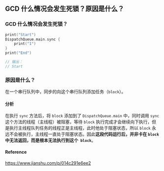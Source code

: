 ## GCD 什么情况会发生死锁？原因是什么？

### GCD 什么情况会发生死锁？

```swift
print("Start")
DispatchQueue.main.sync {
    print("1")
}
print("End")

// 输出：
// Start
```



### 原因是什么？

在一个串行队列中，同步的向这个串行队列添加任务（`block`）。



#### 分析

在执行 `sync` 方法后，将 `block` 添加到了 `DispatchQueue.main` 中，同时调用 `sync` 这个方法的线程（主线程）被阻塞，等待 `block` 执行完成才会继续向下执行，但是执行主线程队列任务的线程正是主线程，此时他处于阻塞状态，所以 `block` 永远不会被执行，主线程一直处于阻塞状态。因此**这段代码运行后，并非卡在 `block` 中无法返回，而是根本无法执行到这个` block`**。



#### Reference

https://www.jianshu.com/p/014c291e6ee2